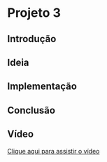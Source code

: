 # Projeto 3

## Introdução

## Ideia

## Implementação

## Conclusão

## Vídeo
[Clique aqui para assistir o vídeo](https://www.youtube.com/)

